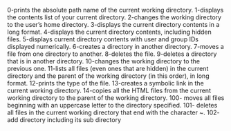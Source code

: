 0-prints the absolute path name of the current working directory.
1-displays the contents list of your current directory.
2-changes the working directory to the user’s home directory.
3-displays the current directory contents in a long format.
4-displays the current directory contents, including hidden files.
5-displays current directory contents with user and group IDs displayed numerically.
6-creates a directory in another directory.
7-moves a file from one directory to another.
8-deletes the file.
9-deletes a directory that is in another directory.
10-changes the working directory to the previous one.
11-lists all files (even ones that are hidden) in the current directory and the parent of the working directory (in this order), in long format.
12-prints the type of the file.
13-creates a symbolic link in the current working directory.
14-copies all the HTML files from the current working directory to the parent of the working directory.
100- moves all files beginning with an uppercase letter to the directory specified.
101- deletes all files in the current working directory that end with the character ~.
102- add directory including its sub directory
